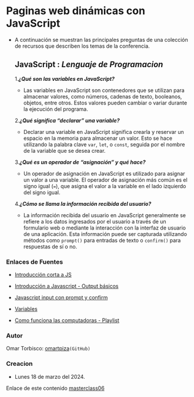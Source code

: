 # Paginas web dinámicas con JavaScript
- A continuación se muestran las principales preguntas de una colección de recursos que describen los temas de la conferencia.

  ## JavaScript : *Lenguaje de Programacion*
  
   1.***¿Qué son las variables en JavaScript?***
    - Las variables en JavaScript son contenedores que se utilizan para almacenar valores, como números, cadenas de texto, booleanos, objetos, entre otros. Estos valores pueden cambiar o variar durante la ejecución del programa.
    
   2.***¿Qué significa “declarar” una variable?***
    - Declarar una variable en JavaScript significa crearla y reservar un espacio en la memoria para almacenar un valor. Esto se hace utilizando la palabra clave `var`, `let`, o `const`, seguida por el nombre de la variable que se desea crear.
      
   3.***¿Qué es un operador de “asignación” y qué hace?***

    -  Un operador de asignación en JavaScript es utilizado para asignar un valor a una variable. El operador de asignación más común es el signo igual (`=`), que asigna el valor a la variable en el lado izquierdo del signo igual.

    4.***¿Cómo se llama la información recibida del usuario?***

    - La información recibida del usuario en JavaScript generalmente se refiere a los datos ingresados por el usuario a través de un formulario web o mediante la interacción con la interfaz de usuario de una aplicación. Esta información puede ser capturada utilizando métodos como `prompt()` para entradas de texto o `confirm()` para respuestas de sí o no.
      
      
### Enlaces de Fuentes

- [Introducción corta a JS](https://developer.mozilla.org/es/docs/Web/JavaScript)

- [Introducción a Javascript - Output básicos](https://code-maven.com/introduction-to-javascript)

- [Javascript input con prompt y confirm](https://es.javascript.info/alert-prompt-confirm)

- [Variables](https://www.freecodecamp.org/espanol/news/javascript-variables-para-principiantes/)

- [Como funciona las computadoras - Playlist](https://www.youtube.com/playlist?list=PLzdnOPI1iJNcsRwJhvksEo1tJqjIqWbN-)



### Autor
Omar Torbisco: [omartpiza](https://github.com/omartpiza)`(GitHub)`

### Creacion
- Lunes 18 de marzo del 2024.

Enlace de este contenido [masterclass06](https://omartpiza.github.io/reading-notes/102/masterclass06)